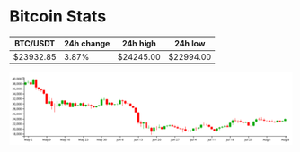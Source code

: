 # Bitcoin Stats

BTC/USDT|24h change|24h high|24h low|
|---|---|---|---|
|$23932.85|3.87%|$24245.00|$22994.00|

<img src="./chart.svg">
